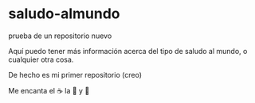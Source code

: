 # saludo-almundo
prueba de un repositorio nuevo

Aquí puedo tener más información acerca del tipo de saludo al mundo, o cualquier otra cosa.

De hecho es mi primer repositorio (creo)

Me encanta el :coffee: la :pizza: y :dancer:
